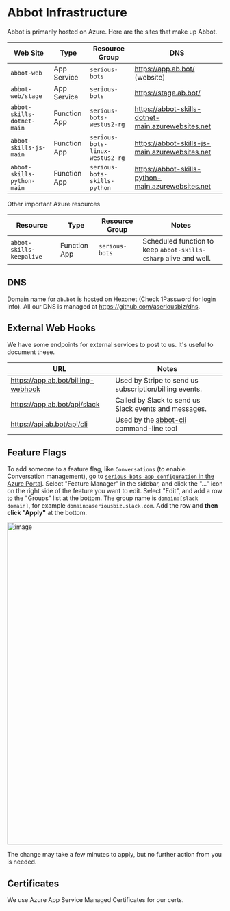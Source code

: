 # Abbot Infrastructure

Abbot is primarily hosted on Azure. Here are the sites that make up Abbot.

Web Site                    | Type         | Resource Group       | DNS                                         
----------------------------|--------------|----------------------|---------------------------
`abbot-web`                 | App Service  | `serious-bots`       | https://app.ab.bot/ (website)
`abbot-web/stage`           | App Service  | `serious-bots`       | https://stage.ab.bot/
`abbot-skills-dotnet-main`       | Function App | `serious-bots-westus2-rg`       | <https://abbot-skills-dotnet-main.azurewebsites.net>
`abbot-skills-js-main`   | Function App | `serious-bots-linux-westus2-rg` | https://abbot-skills-js-main.azurewebsites.net
`abbot-skills-python-main`       | Function App | `serious-bots-skills-python` | https://abbot-skills-python-main.azurewebsites.net


Other important Azure resources

Resource                  | Type         | Resource Group       | Notes
--------------------------|--------------|----------------------|----------------------
`abbot-skills-keepalive`  | Function App | `serious-bots`       | Scheduled function to keep `abbot-skills-csharp` alive and well.

## DNS

Domain name for `ab.bot` is hosted on Hexonet (Check 1Password for login info).
All our DNS is managed at https://github.com/aseriousbiz/dns.

## External Web Hooks

We have some endpoints for external services to post to us. It's useful to document these.

URL                                 | Notes
----------------------------------- | --------------
https://app.ab.bot/billing-webhook  | Used by Stripe to send us subscription/billing events.
https://app.ab.bot/api/slack        | Called by Slack to send us Slack events and messages.
https://api.ab.bot/api/cli          | Used by the [abbot-cli](https://github.com/aseriousbiz/abbot-cli) command-line tool


## Feature Flags

To add someone to a feature flag, like `Conversations` (to enable Conversation management),
go to [`serious-bots-app-configuration` in the Azure Portal](https://portal.azure.com/#@aseriousbusiness.com/resource/subscriptions/114d4132-6977-430c-a803-38afcadd0e8b/resourceGroups/serious-bots/providers/Microsoft.AppConfiguration/configurationStores/serious-bots-appconfiguration/ff).
Select "Feature Manager" in the sidebar, and click the "..." icon on the right side of the feature you want to edit.
Select "Edit", and add a row to the "Groups" list at the bottom.
The group name is `domain:[slack domain]`, for example `domain:aseriousbiz.slack.com`.
Add the row and **then click "Apply"** at the bottom.

<img width="752" alt="image" src="https://user-images.githubusercontent.com/7574/160163262-6d087f5d-fb04-4fe0-8e1d-1ffc65204959.png">

The change may take a few minutes to apply, but no further action from you is needed.

## Certificates

We use Azure App Service Managed Certificates for our certs.

